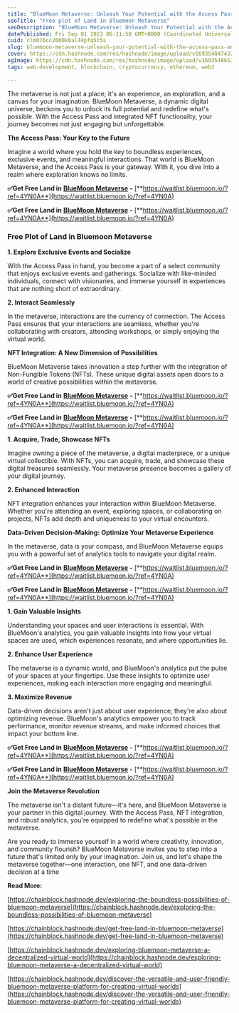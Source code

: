 ```yaml
---
title: "BlueMoon Metaverse: Unleash Your Potential with the Access Pass and NFT Integration (Free plot of Land in Bluemoon Metaverse)"
seoTitle: "Free plot of Land in Bluemoon Metaverse"
seoDescription: "BlueMoon Metaverse: Unleash Your Potential with the Access Pass and NFT Integration"
datePublished: Fri Sep 01 2023 06:11:50 GMT+0000 (Coordinated Universal Time)
cuid: clm076cc2000k0al44pfq5t5s
slug: bluemoon-metaverse-unleash-your-potential-with-the-access-pass-and-nft-integration-free-plot-of-land-in-bluemoon-metaverse
cover: https://cdn.hashnode.com/res/hashnode/image/upload/v1693548474320/dec323e5-2301-43cc-bfab-927be8acc84b.jpeg
ogImage: https://cdn.hashnode.com/res/hashnode/image/upload/v1693548653216/e953479a-1d42-4e1f-b5d7-97e49753b529.jpeg
tags: web-development, blockchain, cryptocurrency, ethereum, web3

---
```


The metaverse is not just a place; it's an experience, an exploration, and a canvas for your imagination. BlueMoon Metaverse, a dynamic digital universe, beckons you to unlock its full potential and redefine what's possible. With the Access Pass and integrated NFT functionality, your journey becomes not just engaging but unforgettable.

**The Access Pass: Your Key to the Future**

Imagine a world where you hold the key to boundless experiences, exclusive events, and meaningful interactions. That world is BlueMoon Metaverse, and the Access Pass is your gateway. With it, you dive into a realm where exploration knows no limits.

**✅Get Free Land in** [**BlueMoon Metaverse**](https://bluemoon.io/?ref=4YN0A) **\-** [**https://waitlist.bluemoon.io/?ref=4YN0A**](https://waitlist.bluemoon.io/?ref=4YN0A)

**✅Get Free Land in** [**BlueMoon Metaverse**](https://bluemoon.io/?ref=4YN0A) **\-** [**https://waitlist.bluemoon.io/?ref=4YN0A**](https://waitlist.bluemoon.io/?ref=4YN0A)

### **Free Plot of Land in Bluemoon Metaverse**

**1\. Explore Exclusive Events and Socialize**

With the Access Pass in hand, you become a part of a select community that enjoys exclusive events and gatherings. Socialize with like-minded individuals, connect with visionaries, and immerse yourself in experiences that are nothing short of extraordinary.

**2\. Interact Seamlessly**

In the metaverse, interactions are the currency of connection. The Access Pass ensures that your interactions are seamless, whether you're collaborating with creators, attending workshops, or simply enjoying the virtual world.

**NFT Integration: A New Dimension of Possibilities**

BlueMoon Metaverse takes innovation a step further with the integration of Non-Fungible Tokens (NFTs). These unique digital assets open doors to a world of creative possibilities within the metaverse.

**✅Get Free Land in** [**BlueMoon Metaverse**](https://bluemoon.io/?ref=4YN0A) **\-** [**https://waitlist.bluemoon.io/?ref=4YN0A**](https://waitlist.bluemoon.io/?ref=4YN0A)

**✅Get Free Land in** [**BlueMoon Metaverse**](https://bluemoon.io/?ref=4YN0A) **\-** [**https://waitlist.bluemoon.io/?ref=4YN0A**](https://waitlist.bluemoon.io/?ref=4YN0A)

**1\. Acquire, Trade, Showcase NFTs**

Imagine owning a piece of the metaverse, a digital masterpiece, or a unique virtual collectible. With NFTs, you can acquire, trade, and showcase these digital treasures seamlessly. Your metaverse presence becomes a gallery of your digital journey.

**2\. Enhanced Interaction**

NFT integration enhances your interaction within BlueMoon Metaverse. Whether you're attending an event, exploring spaces, or collaborating on projects, NFTs add depth and uniqueness to your virtual encounters.

**Data-Driven Decision-Making: Optimize Your Metaverse Experience**

In the metaverse, data is your compass, and BlueMoon Metaverse equips you with a powerful set of analytics tools to navigate your digital realm.

**✅Get Free Land in** [**BlueMoon Metaverse**](https://bluemoon.io/?ref=4YN0A) **\-** [**https://waitlist.bluemoon.io/?ref=4YN0A**](https://waitlist.bluemoon.io/?ref=4YN0A)

**✅Get Free Land in** [**BlueMoon Metaverse**](https://bluemoon.io/?ref=4YN0A) **\-** [**https://waitlist.bluemoon.io/?ref=4YN0A**](https://waitlist.bluemoon.io/?ref=4YN0A)

**1\. Gain Valuable Insights**

Understanding your spaces and user interactions is essential. With BlueMoon's analytics, you gain valuable insights into how your virtual spaces are used, which experiences resonate, and where opportunities lie.

**2\. Enhance User Experience**

The metaverse is a dynamic world, and BlueMoon's analytics put the pulse of your spaces at your fingertips. Use these insights to optimize user experiences, making each interaction more engaging and meaningful.

**3\. Maximize Revenue**

Data-driven decisions aren't just about user experience; they're also about optimizing revenue. BlueMoon's analytics empower you to track performance, monitor revenue streams, and make informed choices that impact your bottom line.

**✅Get Free Land in** [**BlueMoon Metaverse**](https://bluemoon.io/?ref=4YN0A) **\-** [**https://waitlist.bluemoon.io/?ref=4YN0A**](https://waitlist.bluemoon.io/?ref=4YN0A)

**✅Get Free Land in** [**BlueMoon Metaverse**](https://bluemoon.io/?ref=4YN0A) **\-** [**https://waitlist.bluemoon.io/?ref=4YN0A**](https://waitlist.bluemoon.io/?ref=4YN0A)

**Join the Metaverse Revolution**

The metaverse isn't a distant future—it's here, and BlueMoon Metaverse is your partner in this digital journey. With the Access Pass, NFT integration, and robust analytics, you're equipped to redefine what's possible in the metaverse.

Are you ready to immerse yourself in a world where creativity, innovation, and community flourish? BlueMoon Metaverse invites you to step into a future that's limited only by your imagination. Join us, and let's shape the metaverse together—one interaction, one NFT, and one data-driven decision at a time

**Read More:**

[https://chainblock.hashnode.dev/exploring-the-boundless-possibilities-of-bluemoon-metaverse](https://chainblock.hashnode.dev/exploring-the-boundless-possibilities-of-bluemoon-metaverse)

[https://chainblock.hashnode.dev/get-free-land-in-bluemoon-metaverse](https://chainblock.hashnode.dev/get-free-land-in-bluemoon-metaverse)

[https://chainblock.hashnode.dev/exploring-bluemoon-metaverse-a-decentralized-virtual-world](https://chainblock.hashnode.dev/exploring-bluemoon-metaverse-a-decentralized-virtual-world)

[https://chainblock.hashnode.dev/discover-the-versatile-and-user-friendly-bluemoon-metaverse-platform-for-creating-virtual-worlds](https://chainblock.hashnode.dev/discover-the-versatile-and-user-friendly-bluemoon-metaverse-platform-for-creating-virtual-worlds)